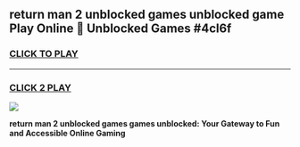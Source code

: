 
## return man 2 unblocked games unblocked game Play Online 👋 Unblocked Games #4cl6f
<h3>
<a href="https://premium.freeplayer.one?title=return_man_2_unblocked_games&ref=21F">CLICK TO PLAY</a></h3>
<hr>

<h3>
<a href="https://premium.freeplayer.one?title=return_man_2_unblocked_games&ref=21F">CLICK 2 PLAY</a>
  
</h3>

<a href="https://premium.freeplayer.one?title=return_man_2_unblocked_games&ref=21F/"><img src="https://clearcache.store/games.png"></a>


**return man 2 unblocked games games unblocked: Your Gateway to Fun and Accessible Online Gaming**
